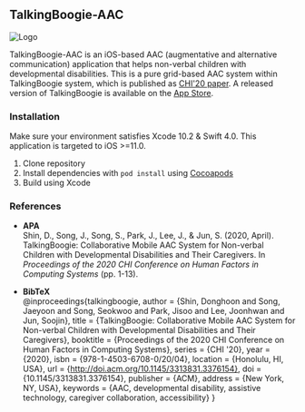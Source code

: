 ## TalkingBoogie-AAC

![Logo](https://dl.acm.org/cms/asset/ed7b85d4-e1dc-476f-b162-383d13a4021f/3313831.3376154.key.jpg)

TalkingBoogie-AAC is an iOS-based AAC (augmentative and alternative communication) application that helps non-verbal children with developmental disabilities. This is a pure grid-based AAC system within TalkingBoogie system, which is published as [CHI'20 paper](https://dl.acm.org/doi/abs/10.1145/3313831.3376154). A released version of TalkingBoogie is available on the [App Store](https://apps.apple.com/app/id1435744898).

### Installation

Make sure your environment satisfies Xcode 10.2 & Swift 4.0. This application is targeted to iOS >=11.0.

1. Clone repository
2. Install dependencies with `pod install` using [Cocoapods](https://cocoapods.org/)
3. Build using Xcode

### References

- **APA**<br>Shin, D., Song, J., Song, S., Park, J., Lee, J., & Jun, S. (2020, April). TalkingBoogie: Collaborative Mobile AAC System for Non-verbal Children with Developmental Disabilities and Their Caregivers. In *Proceedings of the 2020 CHI Conference on Human Factors in Computing Systems* (pp. 1-13).

- **BibTeX**<br>@inproceedings{talkingboogie, 	author = {Shin, Donghoon and Song, Jaeyoon and Song, Seokwoo and Park, Jisoo and Lee, Joonhwan and Jun, Soojin}, 	title = {TalkingBoogie: Collaborative Mobile AAC System for Non-verbal Children with Developmental Disabilities and Their Caregivers}, 	booktitle = {Proceedings of the 2020 CHI Conference on Human Factors in Computing Systems}, 	series = {CHI '20}, 	year = {2020}, 	isbn = {978-1-4503-6708-0/20/04}, 	location = {Honolulu, HI, USA}, 	url = {http://doi.acm.org/10.1145/3313831.3376154}, 	doi = {10.1145/3313831.3376154}, 	publisher = {ACM}, 	address = {New York, NY, USA}, 	keywords = {AAC, developmental disability, assistive technology, caregiver collaboration, accessibility} }
